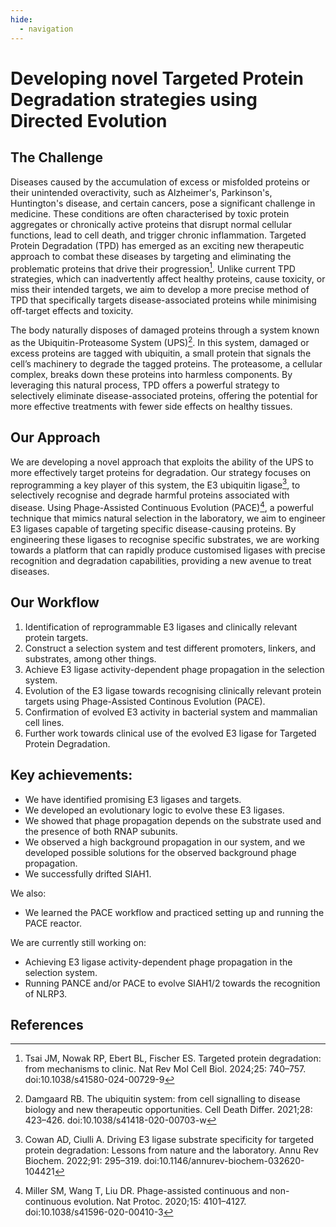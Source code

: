 ```yaml
---
hide:
  - navigation
---
```



# Developing novel Targeted Protein Degradation strategies using Directed Evolution

## The Challenge

Diseases caused by the accumulation of excess or misfolded proteins or their unintended overactivity, such as Alzheimer's, Parkinson's, Huntington's disease, and certain cancers, pose a significant challenge in medicine. These conditions are often characterised by toxic protein aggregates or chronically active proteins that disrupt normal cellular functions, lead to cell death, and trigger chronic inflammation. Targeted Protein Degradation (TPD) has emerged as an exciting new therapeutic approach to combat these diseases by targeting and eliminating the problematic proteins that drive their progression[^ubi_first]. Unlike current TPD strategies, which can inadvertently affect healthy proteins, cause toxicity, or miss their intended targets, we aim to develop a more precise method of TPD that specifically targets disease-associated proteins while minimising off-target effects and toxicity. 

The body naturally disposes of damaged proteins through a system known as the Ubiquitin-Proteasome System (UPS)[^ubi_fourth]. In this system, damaged or excess proteins are tagged with ubiquitin, a small protein that signals the cell’s machinery to degrade the tagged proteins. The proteasome, a cellular complex, breaks down these proteins into harmless components. By leveraging this natural process, TPD offers a powerful strategy to selectively eliminate disease-associated proteins, offering the potential for more effective treatments with fewer side effects on healthy tissues.

## Our Approach

We are developing a novel approach that exploits the ability of the UPS to more effectively target proteins for degradation. Our strategy focuses on reprogramming a key player of this system, the E3 ubiquitin ligase[^ubi_second], to selectively recognise and degrade harmful proteins associated with disease. Using Phage-Assisted Continuous Evolution (PACE)[^pace_review], a powerful technique that mimics natural selection in the laboratory, we aim to engineer E3 ligases capable of targeting specific disease-causing proteins. By engineering these ligases to recognise specific substrates, we are working towards a platform that can rapidly produce customised ligases with precise recognition and degradation capabilities, providing a new avenue to treat diseases. 

## Our Workflow
1. Identification of reprogrammable E3 ligases and clinically relevant protein targets.
2. Construct a selection system and test different promoters, linkers, and substrates, among other things.
3. Achieve E3 ligase activity-dependent phage propagation in the selection system.
4. Evolution of the E3 ligase towards recognising clinically relevant protein targets using Phage-Assisted Continous Evolution (PACE).
5. Confirmation of evolved E3 activity in bacterial system and mammalian cell lines.
6. Further work towards clinical use of the evolved E3 ligase for Targeted Protein Degradation.

## Key achievements:

* We have identified promising E3 ligases and targets.
* We developed an evolutionary logic to evolve these E3 ligases.
* We showed that phage propagation depends on the substrate used and the presence of both RNAP subunits.
* We observed a high background propagation in our system, and we developed possible solutions for the observed background phage propagation.
* We successfully drifted SIAH1. 

We also: 
* We learned the PACE workflow and practiced setting up and running the PACE reactor. 

We are currently still working on: 
* Achieving E3 ligase activity-dependent phage propagation in the selection system.
* Running PANCE and/or PACE to evolve SIAH1/2 towards the recognition of NLRP3. 

## References
[^ubi_first]:Tsai JM, Nowak RP, Ebert BL, Fischer ES. Targeted protein degradation: from mechanisms to clinic. Nat Rev Mol Cell Biol. 2024;25: 740–757. doi:10.1038/s41580-024-00729-9
[^ubi_fourth]:Damgaard RB. The ubiquitin system: from cell signalling to disease biology and new therapeutic opportunities. Cell Death Differ. 2021;28: 423–426. doi:10.1038/s41418-020-00703-w
[^ubi_second]:Cowan AD, Ciulli A. Driving E3 ligase substrate specificity for targeted protein degradation: Lessons from nature and the laboratory. Annu Rev Biochem. 2022;91: 295–319. doi:10.1146/annurev-biochem-032620-104421
[^pace_review]:Miller SM, Wang T, Liu DR. Phage-assisted continuous and non-continuous evolution. Nat Protoc. 2020;15: 4101–4127. doi:10.1038/s41596-020-00410-3
